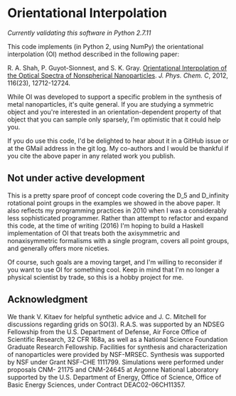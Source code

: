 # Orientational Interpolation

*Currently validating this software in Python 2.7.11*

This code implements (in Python 2, using NumPy) the orientational
interpolation (OI) method described in the following paper:

R. A. Shah, P. Guyot-Sionnest, and S. K. Gray. [Orientational
Interpolation of the Optical Spectra of Nonspherical
Nanoparticles](http://dx.doi.org//10.1021/jp300621q). *J. Phys. Chem. C*,
2012, 116(23), 12712-12724.

While OI was developed to support a specific problem in the synthesis
of metal nanoparticles, it's quite general. If you are studying a
symmetric object and you're interested in an orientation-dependent
property of that object that you can sample only sparsely, I'm
optimistic that it could help you.

If you do use this code, I'd be delighted to hear about it in a GitHub
issue or at the GMail address in the git log. My co-authors and I
would be thankful if you cite the above paper in any related work you
publish.

## Not under active development

This is a pretty spare proof of concept code covering the D_5 and
D_infinity rotational point groups in the examples we showed in the
above paper. It also reflects my programming practices in 2010 when I
was a considerably less sophisticated programmer. Rather than attempt
to refactor and expand this code, at the time of writing (2016) I'm
hoping to build a Haskell implementation of OI that treats both the
axisymmetric and nonaxisymmetric formalisms with a single program,
covers all point groups, and generally offers more niceties.

Of course, such goals are a moving target, and I'm willing to
reconsider if you want to use OI for something cool. Keep in mind that
I'm no longer a physical scientist by trade, so this is a hobby
project for me.

## Acknowledgment

We thank V. Kitaev for helpful synthetic advice and J. C. Mitchell
for discussions regarding grids on SO(3). R.A.S. was supported by an
NDSEG Fellowship from the U.S. Department of Defense, Air Force Office
of Scientific Research, 32 CFR 168a, as well as a National Science
Foundation Graduate Research Fellowship. Facilities for synthesis and
characterization of nanoparticles were provided by NSF-MRSEC.
Synthesis was supported by NSF under Grant NSF-CHE
1111799. Simulations were performed under proposals CNM- 21175 and
CNM-24645 at Argonne National Laboratory supported by the
U.S. Department of Energy, Office of Science, Office of Basic Energy
Sciences, under Contract DEAC02-06CH11357.
